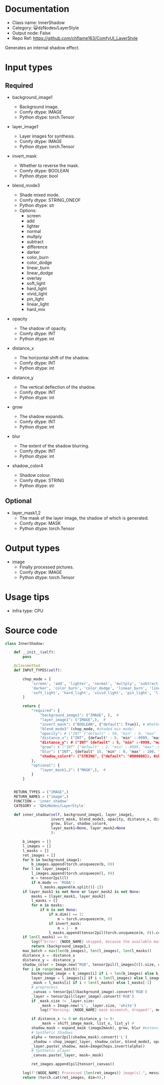 # Documentation
- Class name: InnerShadow
- Category: 😺dzNodes/LayerStyle
- Output node: False
- Repo Ref: https://github.com/chflame163/ComfyUI_LayerStyle

Generates an internal shadow effect.

# Input types

## Required

- background_image1
    - Background image.
    - Comfy dtype: IMAGE
    - Python dtype: torch.Tensor

- layer_image1
    - Layer images for synthesis.
    - Comfy dtype: IMAGE
    - Python dtype: torch.Tensor

- invert_mask
    - Whether to reverse the mask.
    - Comfy dtype: BOOLEAN
    - Python dtype: bool

- blend_mode3
    - Shade mixed mode.
    - Comfy dtype: STRING_ONEOF
    - Python dtype: str
    - Options:
        - screen
        - add
        - lighter
        - normal
        - multply
        - subtract
        - difference
        - darker
        - color_burn
        - color_dodge
        - linear_burn
        - linear_dodge
        - overlay
        - soft_light
        - hard_light
        - vivid_light
        - pin_light
        - linear_light
        - hard_mix

- opacity
    - The shadow of opacity.
    - Comfy dtype: INT
    - Python dtype: int

- distance_x
    - The horizontal shift of the shadow.
    - Comfy dtype: INT
    - Python dtype: int

- distance_y
    - The vertical deflection of the shadow.
    - Comfy dtype: INT
    - Python dtype: int

- grow
    - The shadow expands.
    - Comfy dtype: INT
    - Python dtype: int

- blur
    - The extent of the shadow blurring.
    - Comfy dtype: INT
    - Python dtype: int

- shadow_color4
    - Shadow colour.
    - Comfy dtype: STRING
    - Python dtype: str

## Optional

- layer_mask1,2
    - The mask of the layer image, the shadow of which is generated.
    - Comfy dtype: MASK
    - Python dtype: torch.Tensor

# Output types

- image
    - Finally processed pictures.
    - Comfy dtype: IMAGE
    - Python dtype: torch.Tensor

# Usage tips
- Infra type: CPU

# Source code
```python
class InnerShadow:

    def __init__(self):
        pass

    @classmethod
    def INPUT_TYPES(self):

        chop_mode = [
            'screen', 'add', 'lighter', 'normal', 'multply', 'subtract', 'difference',
            'darker', 'color_burn', 'color_dodge', 'linear_burn', 'linear_dodge', 'overlay',
            'soft_light', 'hard_light', 'vivid_light', 'pin_light', 'linear_light', 'hard_mix'
        ]

        return {
            "required": {
                "background_image1": ("IMAGE", ),  #
                "layer_image1": ("IMAGE",),  #
                "invert_mask": ("BOOLEAN", {"default": True}), # Whether to reverse mask
                "blend_mode3" (chop_mode, #shaded mix mode)
                "opacity": # ("INT" {"default" : 50, "min" : 0, "max" : 100, "step" ):
                "distance_x": ("INT", {default" : 5, "min" :-9999, "max" :9999, "step" ), # the horizontal deviation of the shadow
                "distance_y": # ("INT" {default" : 5, "min" :-9999, "max" :9999, "step" ):
                "grow": # ("INT" {"default" : 2, "min" :-9999, "max" :9999, "step" ):
                "blur": ("INT", {default" 15, "min" : 0, "max" : 100, "step" ), # shadow level of blurry
                "shadow_color4": ("STRING", {"default": "#000000}), #shad colour
            },
            "optional": {
                "layer_mask1,2": ("MASK",),  #
            }
        }


    RETURN_TYPES = ("IMAGE",)
    RETURN_NAMES = ("image",)
    FUNCTION = 'inner_shadow'
    CATEGORY = '😺dzNodes/LayerStyle'

    def inner_shadow(self, background_image1, layer_image1,
                     invert_mask, blend_mode3, opacity, distance_x, distance_y,
                     grow, blur, shadow_color4,
                     layer_mask1=None, layer_mask2=None
                     ):

        b_images = []
        l_images = []
        l_masks = []
        ret_images = []
        for b in background_image1:
            b_images.append(torch.unsqueeze(b, 0))
        for l in layer_image1:
            l_images.append(torch.unsqueeze(l, 0))
            m = tensor2pil(l)
            if m.mode == 'RGBA':
                l_masks.append(m.split()[-1])
        if layer_mask1 is not None or layer_mask2 is not None:
            masks = [layer_mask1, layer_mask2]
            l_masks = []
            for m in masks:
                if m is not None:
                    if m.dim() == 2:
                        m = torch.unsqueeze(m, 0)
                    if invert_mask:
                        m = 1 - m
                    l_masks.append(tensor2pil(torch.unsqueeze(m, 0)).convert('L'))
        if len(l_masks) == 0:
            log(f"Error: {NODE_NAME} skipped, because the available mask is not found.", message_type='error')
            return (background_image1,)
        max_batch = max(len(b_images), len(l_images), len(l_masks))
        distance_x = -distance_x
        distance_y = -distance_y
        shadow_color = Image.new("RGB", tensor2pil(l_images[0]).size, color=shadow_color4)
        for i in range(max_batch):
            background_image = b_images[i] if i < len(b_images) else b_images[-1]
            layer_image = l_images[i] if i < len(l_images) else l_images[-1]
            _mask = l_masks[i] if i < len(l_masks) else l_masks[-1]
            # preprocess
            _canvas = tensor2pil(background_image).convert('RGB')
            _layer = tensor2pil(layer_image).convert('RGB')
            if _mask.size != _layer.size:
                _mask = Image.new('L', _layer.size, 'white')
                log(f"Warning: {NODE_NAME} mask mismatch, dropped!", message_type='warning')

            if distance_x != 0 or distance_y != 0:
                _mask = shift_image_mask, list_x, list_y) #
            shadow_mask = expand_mask (image2mask), grow, blur #extension, blurry
            # Synthetic Shadows
            alpha = tensor2pil(shadow_mask).convert('L')
            _shadow = chop_image(_layer, shadow_color, blend_mode3, opacity)
            _layer.paste(_shadow, mask=ImageChops.invert(alpha))
            # Synthetic player
            _canvas.paste(_layer, mask=_mask)

            ret_images.append(pil2tensor(_canvas))

        log(f"{NODE_NAME} Processed {len(ret_images)} image(s).", message_type='finish')
        return (torch.cat(ret_images, dim=0),)
```